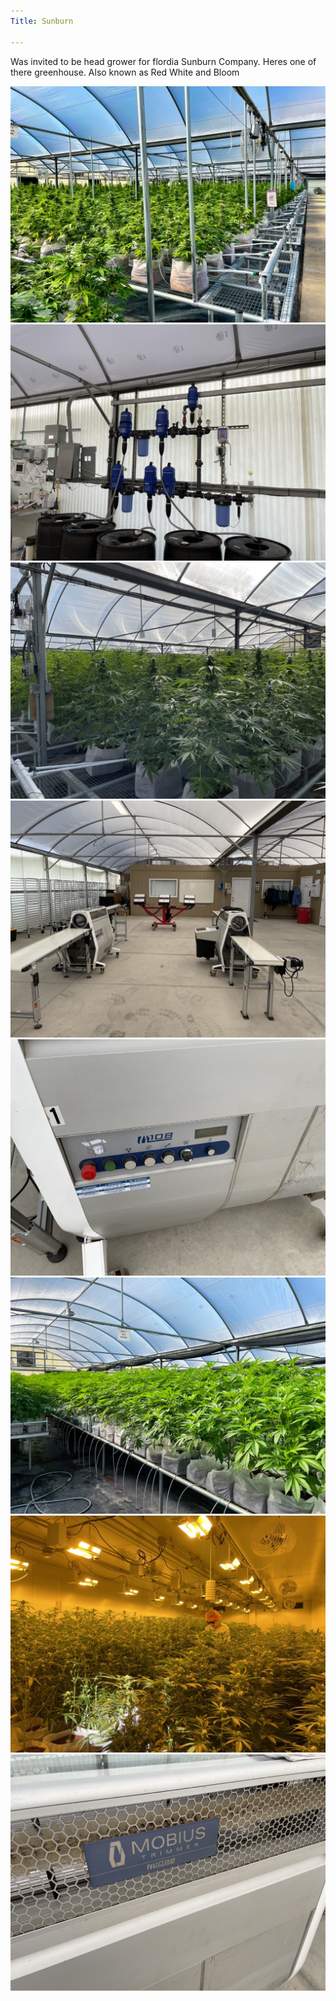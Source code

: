 ```yaml
---
Title: Sunburn

---
```


Was invited to be head grower for flordia Sunburn Company. Heres one of there greenhouse.
Also known as Red White and Bloom



![alt text](4CB4FA9A-1204-45B2-BF00-E970260A64F5_1_105_c.jpeg)
![alt text](17A91F32-F0F2-4EA7-B00A-91F27B276092_1_105_c.jpeg)
![alt text](147EA84B-9BB7-45A9-B1EC-8BBE922D3205_1_105_c.jpeg)
![alt text](A7297CDF-B824-4947-888D-8C4529DDAD42_1_105_c.jpeg)
![alt text](B27A4651-AA20-46C1-90A9-928704E7D914_1_105_c.jpeg)
![alt text](D0AF59B8-5B78-4A73-BA87-0AE8337D4645_1_105_c.jpeg)
![alt text](DC856D51-A40A-479A-9BA9-20C5D0225FFE_1_105_c.jpeg)
![alt text](F48AE9FC-919D-472C-AA15-BE7250EFFBAC_1_105_c.jpeg)
